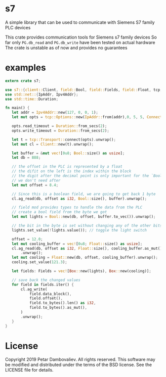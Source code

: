 # s7
A simple library that can be used to communicate with Siemens S7 family PLC devices

 This crate provides communication tools for Siemens s7 family devices
 So far only `PG.db_read` and `PG.db_write` have been tested on actual hardware
 The crate is unstable as of now and provides no guarantees
 # examples
 ```rust
extern crate s7;

use s7::{client::Client, field::Bool, field::Fields, field::Float, tcp, transport::Connection};
use std::net::{IpAddr, Ipv4Addr};
use std::time::Duration;

fn main() {
    let addr = Ipv4Addr::new(127, 0, 0, 1);
    let mut opts = tcp::Options::new(IpAddr::from(addr),0, 5, 5, Connection::PG); //0 = default ISO_TPC port 102

    opts.read_timeout = Duration::from_secs(2);
    opts.write_timeout = Duration::from_secs(2);

    let t = tcp::Transport::connect(opts).unwrap();
    let mut cl = Client::new(t).unwrap();

    let buffer = &mut vec![0u8; Bool::size() as usize];
    let db = 888;

    // the offset in the PLC is represented by a float
    // the difit on the left is the index within the block
    // the digit after the decimal point is only important for the `Bool` to be able to change the relevant bit
    // we don't need after
    let mut offset = 8.4;

    // Since this is a boolean field, we are going to get back 1 byte
    cl.ag_read(db, offset as i32, Bool::size(), buffer).unwrap();

    // field mod provides types to handle the data from the PLC
    // create a bool field from the byte we got
    let mut lights = Bool::new(db, offset, buffer.to_vec()).unwrap();

    // the bit in the byte is set without changing any of the other bits
    lights.set_value(!lights.value()); // toggle the light switch

    offset = 12.0;
    let mut cooling_buffer = vec![0u8; Float::size() as usize];
    cl.ag_read(db, offset as i32, Float::size(), cooling_buffer.as_mut())
        .unwrap();
    let mut cooling = Float::new(db, offset, cooling_buffer).unwrap();
    cooling.set_value(121.3);

    let fields: Fields = vec![Box::new(lights), Box::new(cooling)];

    // save back the changed values
    for field in fields.iter() {
        cl.ag_write(
            field.data_block(),
            field.offset(),
            field.to_bytes().len() as i32,
            field.to_bytes().as_mut(),
        )
        .unwrap();
    }
}
 ```
# License

Copyright 2019 Petar Dambovaliev. All rights reserved.
This software may be modified and distributed under the terms
of the BSD license. See the LICENSE file for details.
